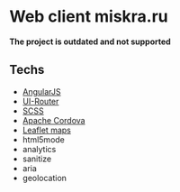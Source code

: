 # Web client miskra.ru

**The project is outdated and not supported**

## Techs

- [AngularJS](https://angularjs.org/)
- [UI-Router](https://github.com/angular-ui/ui-router)
- [SCSS](https://sass-scss.ru/)
- [Apache Cordova](https://cordova.apache.org/)
- [Leaflet maps](http://leafletjs.com/)
- html5mode
- analytics
- sanitize
- aria
- geolocation
